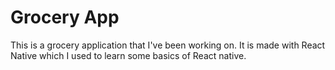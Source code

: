 # Grocery App
This is a grocery application that I've been working on. It is made with React Native which I used to learn some basics of React native.

